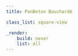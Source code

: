 ```yaml
---
title: PanBeton Bouchardé

class_list: square-view

_render:
    build: never
    list: all
---
```

